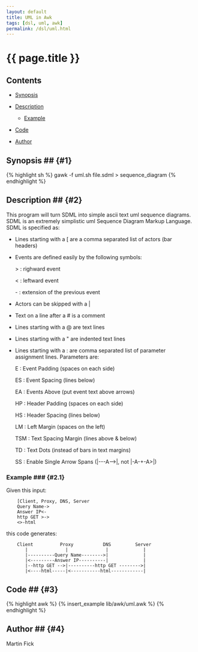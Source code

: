 ```yaml
---
layout: default
title: UML in Awk
tags: [dsl, uml, awk]
permalink: /dsl/uml.html
---
```


# {{ page.title }}

## Contents

+ [Synopsis](#1)
+ [Description](#2)

	+ [Example](#2.1)

+ [Code](#3)
+ [Author](#4)

## Synopsis ## {#1}

{% highlight sh %}
gawk -f uml.sh  file.sdml >  sequence_diagram
{% endhighlight %}

## Description ## {#2}

This program will turn SDML into simple ascii text uml sequence diagrams.
SDML is an extremely simplistic uml Sequence Diagram Markup Language.
SDML is specified as:

+ Lines starting with a \[ are a comma separated list of actors (bar headers)
+ Events are defined easily by the following symbols:

	\>
	: righward event

	<
	: leftward event

	\-
	: extension of the previous event

+ Actors can be skipped with a |
+ Text on a line after a \# is a comment
+ Lines starting with a @ are text lines
+ Lines starting with a \" are indented text lines
+ Lines starting with a : are comma separated list of parameter assignment
  lines. Parameters are:

	E
	: Event Padding (spaces on each side)

	ES
	: Event Spacing (lines below)

	EA
	: Events Above (put event text above arrows)

	HP
	: Header Padding (spaces on each side)

	HS
	: Header Spacing (lines below)

	LM
	: Left Margin (spaces on the left)

	TSM
	: Text Spacing Margin (lines above & below)

	TD
	: Text Dots (instead of bars in text margins)

	SS
	: Enable Single Arrow Spans (|---A-->|, not |-A-+-A>|)

### Example ### {#2.1}

Given this input:

	    [Client, Proxy, DNS, Server
	    Query Name->
	    Answer IP<-
	    http GET >->
	    <>-html

this code generates:

	    Client          Proxy           DNS         Server
	       |              |              |             |
	       |----------Query Name-------->|             |
	       |<---------Answer IP----------|             |
	       |--http GET -->|----------http GET -------->|
	       |<----html-----|<-----------html------------|

## Code ## {#3}

{% highlight awk %}
{% insert_example lib/awk/uml.awk %}
{% endhighlight %}

## Author ## {#4}

Martin Fick
